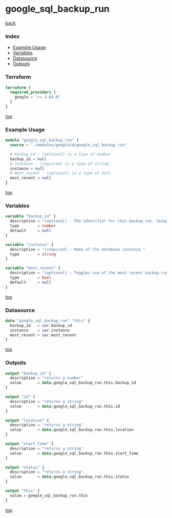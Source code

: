 # google_sql_backup_run

[back](../google.md)

### Index

- [Example Usage](#example-usage)
- [Variables](#variables)
- [Datasource](#datasource)
- [Outputs](#outputs)

### Terraform

```terraform
terraform {
  required_providers {
    google = ">= 3.63.0"
  }
}
```

[top](#index)

### Example Usage

```terraform
module "google_sql_backup_run" {
  source = "./modules/google/d/google_sql_backup_run"

  # backup_id - (optional) is a type of number
  backup_id = null
  # instance - (required) is a type of string
  instance = null
  # most_recent - (optional) is a type of bool
  most_recent = null
}
```

[top](#index)

### Variables

```terraform
variable "backup_id" {
  description = "(optional) - The identifier for this backup run. Unique only for a specific Cloud SQL instance. If left empty and multiple backups exist for the instance, most_recent must be set to true."
  type        = number
  default     = null
}

variable "instance" {
  description = "(required) - Name of the database instance."
  type        = string
}

variable "most_recent" {
  description = "(optional) - Toggles use of the most recent backup run if multiple backups exist for a Cloud SQL instance."
  type        = bool
  default     = null
}
```

[top](#index)

### Datasource

```terraform
data "google_sql_backup_run" "this" {
  backup_id   = var.backup_id
  instance    = var.instance
  most_recent = var.most_recent
}
```

[top](#index)

### Outputs

```terraform
output "backup_id" {
  description = "returns a number"
  value       = data.google_sql_backup_run.this.backup_id
}

output "id" {
  description = "returns a string"
  value       = data.google_sql_backup_run.this.id
}

output "location" {
  description = "returns a string"
  value       = data.google_sql_backup_run.this.location
}

output "start_time" {
  description = "returns a string"
  value       = data.google_sql_backup_run.this.start_time
}

output "status" {
  description = "returns a string"
  value       = data.google_sql_backup_run.this.status
}

output "this" {
  value = google_sql_backup_run.this
}
```

[top](#index)